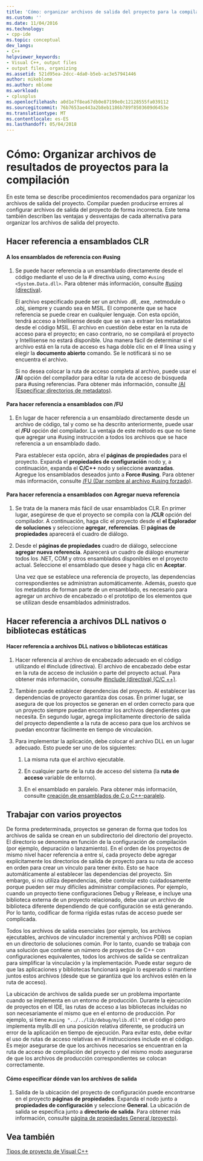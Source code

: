 ```yaml
---
title: 'Cómo: organizar archivos de salida del proyecto para la compilación | Documentos de Microsoft'
ms.custom: ''
ms.date: 11/04/2016
ms.technology:
- cpp-ide
ms.topic: conceptual
dev_langs:
- C++
helpviewer_keywords:
- Visual C++, output files
- output files, organizing
ms.assetid: 521d95ea-2dcc-4da0-b5eb-ac3e57941446
author: mikeblome
ms.author: mblome
ms.workload:
- cplusplus
ms.openlocfilehash: a0d1e7f8ea67db0e87199e0c12128555fa039112
ms.sourcegitcommit: 76b7653ae443a2b8eb1186b789f8503609d6453e
ms.translationtype: MT
ms.contentlocale: es-ES
ms.lasthandoff: 05/04/2018
---
```

# <a name="how-to-organize-project-output-files-for-builds"></a>Cómo: Organizar archivos de resultados de proyectos para la compilación
En este tema se describe procedimientos recomendados para organizar los archivos de salida del proyecto. Compilar pueden producirse errores al configurar archivos de salida del proyecto de forma incorrecta. Este tema también describen las ventajas y desventajas de cada alternativa para organizar los archivos de salida del proyecto.  
  
## <a name="referencing-clr-assemblies"></a>Hacer referencia a ensamblados CLR  
  
#### <a name="to-reference-assemblies-with-using"></a>A los ensamblados de referencia con #using  
  
1.  Se puede hacer referencia a un ensamblado directamente desde el código mediante el uso de la # directiva using, como `#using <System.Data.dll>`. Para obtener más información, consulte [#using (directiva)](../preprocessor/hash-using-directive-cpp.md).  
  
     El archivo especificado puede ser un archivo .dll, .exe, .netmodule o .obj, siempre y cuando sea en MSIL. El componente que se hace referencia se puede crear en cualquier lenguaje. Con esta opción, tendrá acceso a Intellisense desde que se van a extraer los metadatos desde el código MSIL. El archivo en cuestión debe estar en la ruta de acceso para el proyecto; en caso contrario, no se compilará el proyecto y Intellisense no estará disponible. Una manera fácil de determinar si el archivo está en la ruta de acceso es haga doble clic en el # línea using y elegir la **documento abierto** comando. Se le notificará si no se encuentra el archivo.  
  
     Si no desea colocar la ruta de acceso completa al archivo, puede usar el **/AI** opción del compilador para editar la ruta de acceso de búsqueda para #using referencias. Para obtener más información, consulte [/AI (Especificar directorios de metadatos)](../build/reference/ai-specify-metadata-directories.md).  
  
#### <a name="to-reference-assemblies-with-fu"></a>Para hacer referencia a ensamblados con /FU  
  
1.  En lugar de hacer referencia a un ensamblado directamente desde un archivo de código, tal y como se ha descrito anteriormente, puede usar el **/FU** opción del compilador. La ventaja de este método es que no tiene que agregar una #using instrucción a todos los archivos que se hace referencia a un ensamblado dado.  
  
     Para establecer esta opción, abra el **páginas de propiedades** para el proyecto. Expanda el **propiedades de configuración** nodo y, a continuación, expanda el **C/C++** nodo y seleccione **avanzadas**. Agregue los ensamblados deseados junto a **Force #using**. Para obtener más información, consulte [/FU (Dar nombre al archivo #using forzado)](../build/reference/fu-name-forced-hash-using-file.md).  
  
#### <a name="to-reference-assemblies-with-add-new-reference"></a>Para hacer referencia a ensamblados con Agregar nueva referencia  
  
1.  Se trata de la manera más fácil de usar ensamblados CLR. En primer lugar, asegúrese de que el proyecto se compila con la **/CLR** opción del compilador. A continuación, haga clic el proyecto desde el **el Explorador de soluciones** y seleccione **agregar**, **referencias**. El **páginas de propiedades** aparecerá el cuadro de diálogo.  
  
2.  Desde el **páginas de propiedades** cuadro de diálogo, seleccione **agregar nueva referencia**. Aparecerá un cuadro de diálogo enumerar todos los .NET, COM y otros ensamblados disponibles en el proyecto actual. Seleccione el ensamblado que desee y haga clic en **Aceptar**.  
  
     Una vez que se establece una referencia de proyecto, las dependencias correspondientes se administran automáticamente. Además, puesto que los metadatos de forman parte de un ensamblado, es necesario para agregar un archivo de encabezado o el prototipo de los elementos que se utilizan desde ensamblados administrados.  
  
## <a name="referencing-native-dlls-or-static-libraries"></a>Hacer referencia a archivos DLL nativos o bibliotecas estáticas  
  
#### <a name="to-reference-native-dlls-or-static-libraries"></a>Hacer referencia a archivos DLL nativos o bibliotecas estáticas  
  
1.  Hacer referencia al archivo de encabezado adecuado en el código utilizando el #include (directiva). El archivo de encabezado debe estar en la ruta de acceso de inclusión o parte del proyecto actual. Para obtener más información, consulte [#include (directiva) (C/C ++)](../preprocessor/hash-include-directive-c-cpp.md).  
  
2.  También puede establecer dependencias del proyecto. Al establecer las dependencias de proyecto garantiza dos cosas. En primer lugar, se asegura de que los proyectos se generan en el orden correcto para que un proyecto siempre puedan encontrar los archivos dependientes que necesita. En segundo lugar, agrega implícitamente directorio de salida del proyecto dependiente a la ruta de acceso para que los archivos se puedan encontrar fácilmente en tiempo de vinculación.  
  
3.  Para implementar la aplicación, debe colocar el archivo DLL en un lugar adecuado. Esto puede ser uno de los siguientes:  
  
    1.  La misma ruta que el archivo ejecutable.  
  
    2.  En cualquier parte de la ruta de acceso del sistema (la **ruta de acceso** variable de entorno).  
  
    3.  En el ensamblado en paralelo. Para obtener más información, consulte [creación de ensamblados de C o C++-paralelo](../build/building-c-cpp-side-by-side-assemblies.md).  
  
## <a name="working-with-multiple-projects"></a>Trabajar con varios proyectos  
 De forma predeterminada, proyectos se generan de forma que todos los archivos de salida se crean en un subdirectorio del directorio del proyecto. El directorio se denomina en función de la configuración de compilación (por ejemplo, depuración o lanzamiento). En el orden de los proyectos de mismo nivel hacer referencia a entre sí, cada proyecto debe agregar explícitamente los directorios de salida de proyecto para su ruta de acceso en orden para crear un vínculo para tener éxito. Esto se hace automáticamente al establecer las dependencias del proyecto. Sin embargo, si no utiliza dependencias, debe controlar esto cuidadosamente porque pueden ser muy difíciles administrar compilaciones. Por ejemplo, cuando un proyecto tiene configuraciones Debug y Release, e incluye una biblioteca externa de un proyecto relacionado, debe usar un archivo de biblioteca diferente dependiendo de qué configuración se está generando. Por lo tanto, codificar de forma rígida estas rutas de acceso puede ser complicada.  
  
 Todos los archivos de salida esenciales (por ejemplo, los archivos ejecutables, archivos de vinculador incremental y archivos PDB) se copian en un directorio de soluciones común. Por lo tanto, cuando se trabaja con una solución que contiene un número de proyectos de C++ con configuraciones equivalentes, todos los archivos de salida se centralizan para simplificar la vinculación y la implementación. Puede estar seguro de que las aplicaciones y bibliotecas funcionará según lo esperado si mantiene juntos estos archivos (desde que se garantiza que los archivos estén en la ruta de acceso).  
  
 La ubicación de archivos de salida puede ser un problema importante cuando se implementa en un entorno de producción. Durante la ejecución de proyectos en el IDE, las rutas de acceso a las bibliotecas incluidas no son necesariamente el mismo que en el entorno de producción. Por ejemplo, si tiene `#using "../../lib/debug/mylib.dll"` en el código pero implementa mylib.dll en una posición relativa diferente, se producirá un error de la aplicación en tiempo de ejecución. Para evitar esto, debe evitar el uso de rutas de acceso relativas en # instrucciones include en el código. Es mejor asegurarse de que los archivos necesarios se encuentran en la ruta de acceso de compilación del proyecto y del mismo modo asegurarse de que los archivos de producción correspondientes se colocan correctamente.  
  
#### <a name="how-to-specify-where-output-files-go"></a>Cómo especificar dónde van los archivos de salida  
  
1.  Salida de la ubicación del proyecto de configuración puede encontrarse en el proyecto **páginas de propiedades**. Expanda el nodo junto a **propiedades de configuración** y seleccione **General**. La ubicación de salida se especifica junto a **directorio de salida**. Para obtener más información, consulte [página de propiedades General (proyecto)](../ide/general-property-page-project.md).  
  
## <a name="see-also"></a>Vea también  
 [Tipos de proyecto de Visual C++](../ide/visual-cpp-project-types.md)